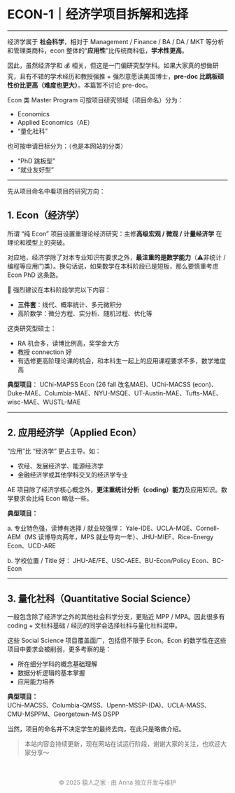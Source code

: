 # ECON-1｜经济学项目拆解和选择

---


经济学属于 **社会科学**，相对于 Management / Finance / BA / DA / MKT 等分析和管理类商科，econ 整体的“**应用性**”比传统商科低，**学术性更高**。

因此，虽然经济学和 💰 相关，但这是一门偏研究型学科。如果大家真的想做研究，且有不错的学术经历和教授强推 + 强烈意愿读美国博士，**pre-doc 比跳板硕性价比更高（难度也更大）**。本篇暂不讨论 pre-doc。

Econ 类 Master Program 可按项目研究领域（项目命名）分为：
- Economics
- Applied Economics（AE）
- “量化社科”

也可按申请目标分为：（也是本网站的分类）
- “PhD 跳板型”
- “就业友好型”

---

先从项目命名中看项目的研究方向：

## 1. Econ（经济学）

所谓 “纯 Econ” 项目设置重理论经济研究：主修**高级宏观 / 微观 / 计量经济学** 在理论和模型上的突破。

对应地，经济学除了对本专业知识有要求之外，**最注重的是数学能力**（⚠️非统计 / 编程等应用门类）。换句话说，如果数学在本科阶段已是短板，那么要慎重考虑 Econ PhD 这条路。

📌 强烈建议在本科阶段学完以下内容：
- **三件套**：线代、概率统计、多元微积分
- 高阶数学：微分方程、实分析、随机过程、优化等

这类研究型硕士：
- RA 机会多，读博比例高，奖学金大方
- 教授 connection 好
- 有选修更高阶理论课的机会，和本科生一起上的应用课程要求不多，数学难度高

**典型项目**：
UChi-MAPSS Econ (26 fall 改名MAE)、UChi-MACSS (econ)、Duke-MAE、Columbia-MAE、NYU-MSQE、UT-Austin-MAE、Tufts-MAE、wisc-MAE、WUSTL-MAE

---

## 2. 应用经济学（Applied Econ）

“应用”比 “经济学” 更占主导。如：
- 农经、发展经济学、能源经济学
- 金融经济学或其他学科交叉的经济学专业

AE 项目除了经济学核心概念外，**更注重统计分析（coding）能力**及应用知识。数学要求会比纯 Econ 略低一些。

**典型项目：**

a. 专业特色强，读博有选择 / 就业较强悍：
Yale-IDE、UCLA-MQE、Cornell-AEM（MS 读博导向两年，MPS 就业导向一年）、JHU-MIEF、Rice-Energy Econ、UCD-ARE

b. 学校位置 / Title 好：
JHU-AE/FE、USC-AEE、BU-Econ/Policy Econ、BC-Econ

---

## 3. 量化社科（Quantitative Social Science）

一般包含除了经济学之外的其他社会科学分支，更贴近 MPP / MPA。因此很多有 coding + 文社科基础 / 经历的同学会选择社科与量化社科混申。

这些 Social Science 项目覆盖面广，包括但不限于 Econ。Econ 的数学性在这些项目中要求会被削弱，更多考察的是：
- 所在细分学科的概念基础理解
- 数据分析逻辑的基本掌握
- 应用能力培养

**典型项目：**  
UChi-MACSS、Columbia-QMSS、Upenn-MSSP-(DA)、UCLA-MASS、CMU-MSPPM、Georgetown-MS DSPP

当然，项目的命名并不决定学生的最终去向，在此只是略做介绍。

> 本站内容会持续更新，现在网站在试运行阶段，谢谢大家的关注，也欢迎大家分享～


<p style="font-size: 0.85rem; color: #888; text-align: center; margin-top: 3rem;">
© 2025 猿人之家 · 由 Anna 独立开发与维护 
</p>

